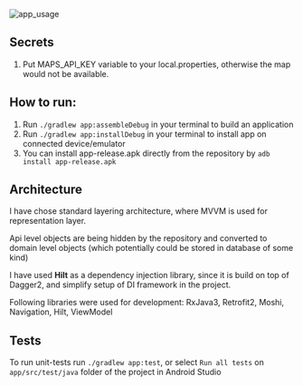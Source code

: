 ![app_usage](app_usage.gif)

## Secrets

1. Put MAPS_API_KEY variable to your local.properties, otherwise the map would not be available.

## How to run:

1. Run `./gradlew app:assembleDebug` in your terminal to build an application
2. Run `./gradlew app:installDebug` in your terminal to install app on connected device/emulator
3. You can install app-release.apk directly from the repository by `adb install app-release.apk`

## Architecture

I have chose standard layering architecture, where MVVM is used for representation layer.

Api level objects are being hidden by the repository and converted to domain level objects (which potentially could be stored in database of some kind)

I have used **Hilt** as a dependency injection library, since it is build on top of Dagger2, and simplify setup of DI framework in the project.

Following libraries were used for development: RxJava3, Retrofit2, Moshi, Navigation, Hilt, ViewModel

## Tests

To run unit-tests run `./gradlew app:test`, or select `Run all tests` on `app/src/test/java` folder of the project in Android Studio
